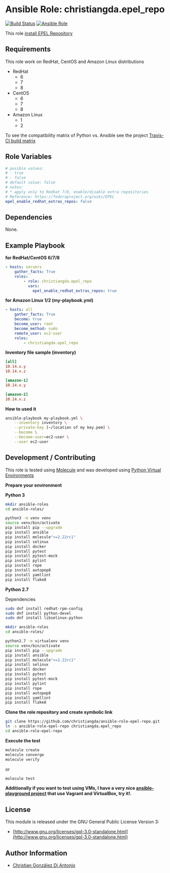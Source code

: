 # Ansible Role: christiangda.epel_repo

[![Build Status](https://travis-ci.org/christiangda/ansible-role-epel-repo.svg?branch=master)](https://travis-ci.org/christiangda/ansible-role-epel-repo)
[![Ansible Role](https://img.shields.io/ansible/role/33302.svg)](https://galaxy.ansible.com/christiangda/epel_repo)

This role [install EPEL Repository](https://fedoraproject.org/wiki/EPEL)

## Requirements

This role work on RedHat, CentOS and Amazon Linux distributions

* RedHat
  * 6
  * 7
  * 8
* CentOS
  * 6
  * 7
  * 8
* Amazon Linux
  * 1
  * 2

To see the compatibility matrix of Python vs. Ansible see the project [Travis-CI build matrix](https://travis-ci.org/christiangda/ansible-role-epel-repo)

## Role Variables

```yaml
# posible values:
# - true
# - false
# default value: false
# notes:
# * apply only to Redhat 7/8, enable/disable extra repositories
# Reference: https://fedoraproject.org/wiki/EPEL
epel_enable_redhat_extras_repos: false
```

## Dependencies

None.

## Example Playbook

**for RedHat/CentOS 6/7/8**

```yaml
- hosts: servers
    gather_facts: True
    roles:
        - role: christiangda.epel_repo
          vars:
            epel_enable_redhat_extras_repos: true
```

**for Amazon Linux 1/2 (my-playbook.yml)**

```yaml
- hosts: all
    gather_facts: True
    become: true
    become_user: root
    become_method: sudo
    remote_user: ec2-user
    roles:
        - christiangda.epel_repo
```

**Inventory file sample (inventory)**

```ini
[all]
10.14.x.y
10.14.v.z

[amazon-1]
10.14.x.y

[amazon-2]
10.14.v.z
```

**How to used it**

```bash
ansible-playbook my-playbook.yml \
    --inventory inventory \
    --private-key [~/location of my key.pem] \
    --become \
    --become-user=ec2-user \
    --user ec2-user
```

## Development / Contributing

This role is tested using [Molecule](https://molecule.readthedocs.io/en/latest/) and was developed using
[Python Virtual Environments](https://docs.python.org/3/tutorial/venv.html)

**Prepare your environment**

**Python 3**

```bash
mkdir ansible-roles
cd ansible-roles/

python3 -m venv venv
source venv/bin/activate
pip install pip --upgrade
pip install ansible
pip install molecule">=2.22rc1"
pip install selinux
pip install docker
pip install pytest
pip install pytest-mock
pip install pylint
pip install rope
pip install autopep8
pip install yamllint
pip install flake8
```

**Python 2.7**

Dependencies

```bash
sudo dnf install redhat-rpm-config
sudo dnf install python-devel
sudo dnf install libselinux-python
```

```bash
mkdir ansible-roles
cd ansible-roles/

python2.7 -m virtualenv venv
source venv/bin/activate
pip install pip --upgrade
pip install ansible
pip install molecule">=2.22rc1"
pip install selinux
pip install docker
pip install pytest
pip install pytest-mock
pip install pylint
pip install rope
pip install autopep8
pip install yamllint
pip install flake8
```

**Clone the role repository and create symbolic link**

```bash
git clone https://github.com/christiangda/ansible-role-epel-repo.git
ln -s ansible-role-epel-repo christiangda.epel_repo
cd ansible-role-epel-repo
```

**Execute the test**

```bash
molecule create
molecule converge
molecule verify
```

or

```bash
molecule test
```

**Additionally if you want to test using VMs, I have a very nice [ansible-playground project](https://github.com/christiangda/ansible-playground) that use Vagrant and VirtualBox, try it!.**

## License

This module is released under the GNU General Public License Version 3:

* [http://www.gnu.org/licenses/gpl-3.0-standalone.html](http://www.gnu.org/licenses/gpl-3.0-standalone.html)

## Author Information

* [Christian González Di Antonio](https://github.com/christiangda)
